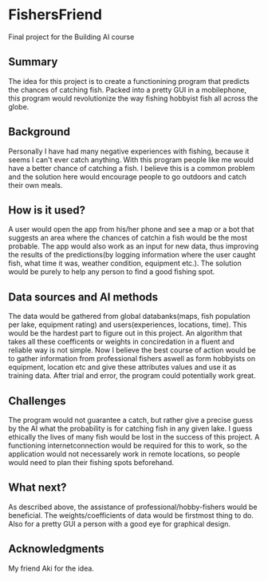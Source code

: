 
# FishersFriend

Final project for the Building AI course

## Summary

The idea for this project is to create a functionining program that predicts the chances of catching fish. Packed into a pretty GUI in a mobilephone, this program would revolutionize the way fishing hobbyist fish all across the globe.

## Background

Personally I have had many negative experiences with fishing, because it seems I can't ever catch anything. With this program people like me would have a better chance of catching a fish. I believe this is a common problem and the solution here would encourage people to go outdoors and catch their own meals.

## How is it used?

A user would open the app from his/her phone and see a map or a bot that suggests an area where the chances of catchin a fish would be the most probable. The app would also work as an input for new data, thus improving the results of the predictions(by logging information where the user caught fish, what time it was, weather condition, equipment etc.).
The solution would be purely to help any person to find a good fishing spot.


## Data sources and AI methods

The data would be gathered from global databanks(maps, fish population per lake, equipment rating) and users(experiences, locations, time). This would be the hardest part to figure out in this project. An algorithm that takes all these coefficents or weights in conciredation in a fluent and reliable way is not simple. Now I believe the best course of action would be to gather information from professional fishers aswell as form hobbyists on equipment, location etc and give these attributes values and use it as training data. After trial and error, the program could potentially work great.

## Challenges

The program would not guarantee a catch, but rather give a precise guess by the AI what the probability is for catching fish in any given lake. I guess ethically the lives of many fish would be lost in the success of this project. A functioning internetconnection would be required for this to work, so the application would not necessarely work in remote locations, so people would need to plan their fishing spots beforehand.

## What next?

As described above, the assistance of professional/hobby-fishers would be beneficial. The weights/coefficients of data would be firstmost thing to do. Also for a pretty GUI a person with a good eye for graphical design. 


## Acknowledgments

My friend Aki for the idea.
